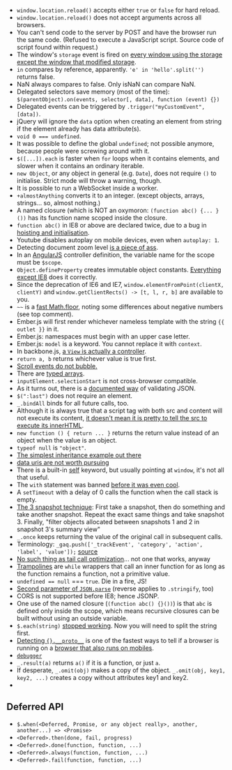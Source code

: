 * `window.location.reload()` accepts either `true` or `false` for hard reload.
* `window.location.reload()` does not accept arguments across all browsers.
* You can't send code to the server by POST and have the browser run the same code. (Refused to execute a JavaScript script. Source code of script found within request.)
* The window's `storage` event is fired on [every window using the storage except the window that modified storage](http://stackoverflow.com/a/4689033).
* `in` compares by reference, apparently. `'e' in 'hello'.split('')` returns false.
* NaN always compares to false. Only isNaN can compare NaN.
* Delegated selectors save memory (most of the time): `$(parentObject).on(events, selector[, data], function (event) {})`
* Delegated events can be triggered by `.trigger("myCustomEvent", [data])`.
* jQuery will ignore the `data` option when creating an element from string if the element already has data attribute(s).
* `void 0 === undefined`.
* It was possible to define the global `undefined`; not possible anymore, because people were screwing around with it.
* `$([...]).each` is faster when `for` loops when it contains elements, and slower when it contains an ordinary iterable.
* `new Object`, or any object in general (e.g. `Date`), does not require `()` to initialise. Strict mode will throw a warning, though.
* It is possible to run a WebSocket inside a worker.
* `+almostAnything` converts it to an integer. (except objects, arrays, strings... so, almost nothing.)
* A named closure (which is NOT an oxymoron: `(function abc() {... }())` has its function name scoped inside the closure.
* `function abc()` in IE8 or above are declared twice, due to a bug in [hoisting and initialisation](http://kangax.github.io/nfe/).
* Youtube disables autoplay on mobile devices, even when `autoplay: 1`.
* Detecting document zoom level [is a piece of ass](http://stackoverflow.com/questions/1713771/how-to-detect-page-zoom-level-in-all-modern-browsers).
* In an [AngularJS](http://angularjs.org/) controller definition, the variable name for the scope must be `$scope`.
* `Object.defineProperty` creates immutable object constants. [Everything except IE8](https://developer.mozilla.org/en-US/docs/Web/JavaScript/Reference/Global_Objects/Object/defineProperty?redirectlocale=en-US&redirectslug=JavaScript%2FReference%2FGlobal_Objects%2FObject%2FdefineProperty) does it correctly.
* Since the deprecation of IE6 and IE7, `window.elementFromPoint(clientX, clientY)` and `window.getClientRects() -> [t, l, r, b]` are available to you.
* `~~` is a [fast Math.floor](http://stackoverflow.com/a/5971668/1558430), noting some differences about negative numbers (see top comment).
* Ember.js will first render whichever nameless template with the string `{{ outlet }}` in it.
* Ember.js: namespaces must begin with an upper case letter.
* Ember.js: `model` is a keyword. You cannot replace it with `context`.
* In backbone.js, [a `View` is actually a controller](http://backbonejs.org/#FAQ-mvc).
* `return a, b` returns whichever value is true first.
* [Scroll events do not bubble.](http://www.quirksmode.org/dom/events/scroll.html)
* There are [typed arrays](https://developer.mozilla.org/en-US/docs/Web/JavaScript/Typed_arrays/Int32Array).
* `inputElement.selectionStart` is not cross-browser compatible.
* As it turns out, there is a [documented way](http://en.wikipedia.org/wiki/JSON#JavaScript_eval.28.29) of validating JSON.
* `$(":last")` does not require an element.
* `_.bindAll` binds for all future calls, too.
* Although it is always true that a script tag with both src and content will not execute its content, [it doesn't mean it is pretty to tell the src to execute its innerHTML](http://ejohn.org/blog/degrading-script-tags/).
* `new function () { return ... }` returns the return value instead of an object when the value is an object.
* `typeof null` is `"object"`.
* [The simplest inheritance example out there](http://stackoverflow.com/a/1204386/1558430)
* [data uris are not worth pursuing](http://www.mobify.com/blog/css-sprites-vs-data-uris-which-is-faster-on-mobile/)
* There is a built-in [self](http://stackoverflow.com/questions/3309516/when-to-use-self-in-javascript) keyword, but usually pointing at `window`, it's not all that useful.
* The `with` statement was banned [before it was even cool](https://developer.mozilla.org/en-US/docs/Web/JavaScript/Reference/Statements/with).
* A `setTimeout` with a delay of 0 calls the function when the call stack is empty.
* [The 3 snapshot technique](https://docs.google.com/a/willetinc.com/presentation/d/1wUVmf78gG-ra5aOxvTfYdiLkdGaR9OhXRnOlIcEmu2s/pub?start=false&loop=false&delayms=3000#slide=id.g31ec7af_0_58): First take a snapshot, then do something and take another snapshot. Repeat the exact same things and take snapshot 3. Finally, "filter objects allocated between snapshots 1 and 2 in snapshot 3's summary view"
* `_.once` keeps returning the value of the original call in subsequent calls.
* Terminology: `_gaq.push(['_trackEvent', 'category', 'action', 'label', 'value']);` [source](https://developers.google.com/analytics/devguides/collection/gajs/eventTrackerGuide#Anatomy)
* [No such thing as tail call optimization](http://stackoverflow.com/questions/3660577/are-any-javascript-engines-tail-call-optimized)... not one that works, anyway
* [Trampolines](http://raganwald.com/2013/03/28/trampolines-in-javascript.html) are `while` wrappers that call an inner function for as long as the function remains a function, not a primitive value.
* `undefined == null` === `true`. Die in a fire, JS!
* [Second parameter of `JSON.parse`](http://stackoverflow.com/questions/19281820/deserialization-of-partially-flattened-json/19281911?noredirect=1#19281911) (reverse applies to `.stringify`, too)
* CORS is not supported before IE8; hence JSONP.
* One use of the named closure (`(function abc() {}())`) is that `abc` is defined only inside the scope, which means recursive closures can be built without using an outside variable.
* `$.each(string)` [stopped working](http://stackoverflow.com/questions/20075938/jquery-each-to-iterate-over-a-string-in-newer-versions). Now you will need to split the string first.
* [Detecting `{}.__proto__`](http://foundation.zurb.com/docs/upgrading.html) is one of the fastest ways to tell if a browser is running on a [browser that also runs on mobiles](http://stackoverflow.com/a/3082878/1558430).
* [`debugger`](http://msdn.microsoft.com/en-us/library/ie/0bwt76sk\(v=vs.94\).aspx)
* `_.result(a)` returns `a()` if it is a function, or just `a`.
* If desperate, `_.omit(obj)` makes a copy of the object. `_.omit(obj, key1, key2, ...)` creates a copy without attributes key1 and key2.
*

## Deferred API

* `$.when(<Deferred, Promise, or any object really>, another, another...) => <Promise>`
* `<Deferred>.then(done, fail, progress)`
* `<Deferred>.done(function, function, ...)`
* `<Deferred>.always(function, function, ...)`
* `<Deferred>.fail(function, function, ...)`
